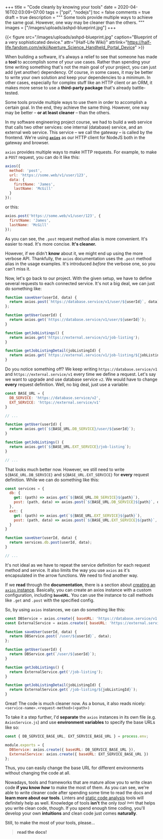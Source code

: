 +++
title = "Code cleanly by knowing your tools"
date = 2020-04-16T02:03:09+07:00
tags = ["ppl", "nodejs"]
toc = false
comments = true
draft = true
description = """
Some tools provide multiple ways to achieve the same goal.
However, one way may be cleaner than the others.
"""
images = ["/images/uploads/ashpd-blueprint.jpg"]
+++

{{< figure src="/images/uploads/ashpd-blueprint.jpg"
caption="Blueprint of a very sophisticated device."
attr="(Half-Life Wiki)"
attrlink="https://half-life.fandom.com/wiki/Aperture_Science_Handheld_Portal_Device" >}}

When building a software, it's always a relief to see that someone has made a
**tool** to accomplish some of your use cases. Rather than spending your time
writing something that's not the main goal of your project, you can just add
(yet another) dependency. Of course, in some cases, it may be better to write
your own solution and keep your dependencies to a minimum. In other cases,
especially for complex stuff like an HTTP client or an ORM, it makes more
sense to use a **third-party package** that's already battle-tested.

Some tools provide multiple ways to use them in order to accomplish a certain
goal. In the end, they achieve the same thing. However, one way may be better
– **or at least cleaner** – than the others.

In my software engineering project course, we had to build a web service that
calls two other services: one internal (database) service, and an external web
service. This service – we call the gateway – is called by the frontend. We're
using [**`axios`**][axios] as our HTTP client for NodeJS both in the gateway
and browser.

`axios` provides multiple ways to make HTTP requests. For example, to make a
`POST` request, you can do it like this:

```js
axios({
  method: 'post',
  url: 'https://some.web/v1/user/123',
  data: {
    firstName: 'James',
    lastName: 'McGill'
  }
});
```

or this:

```js
axios.post('https://some.web/v1/user/123', {
  firstName: 'James',
  lastName: 'McGill'
});
```

As you can see, the `.post` request method alias is more convenient. It's easier
to read. It's more concise. **It's cleaner.**

However, if we didn't **know** about it, we might end up using the more verbose
API. Thankfully, the `axios` documentation uses the `.post` method alias in the
usage examples. It's introduced *before* the verbose one, so you can't miss it.

Now, let's go back to our project. With the given setup, we have to define
several requests to each connected service. It's not a big deal, we can just
do something like:

```js
function saveUser(userId, data) {
  return axios.post(`https://database.service/v1/user/${userId}`, data);
};

function getUser(userId) {
  return axios.get(`https://database.service/v1/user/${userId}`);
}

function getJobListings() {
  return axios.get('https://external.service/v1/job-listing');
}

function getJobListingDetail(jobListingId) {
  return axios.get(`https://external.service/v1/job-listing/${jobListingId}`);
}
```

Do you notice something off? We keep writing `https://database.service/v1` and
`https://external.service/v1` every time we define a request. Let's say we want
to upgrade and use database service `v2`. We would have to change **every**
request definition. Well, no big deal, just use a variable:

```js
const BASE_URL = {
  DB_SERVICE: 'https://database.service/v2',
  EXT_SERVICE: 'https://external.service/v1'
}

// ...

function getUser(userId) {
  return axios.get(`${BASE_URL.DB_SERVICE}/user/${userId}`);
}

function getJobListings() {
  return axios.get(`${BASE_URL.EXT_SERVICE}/job-listing`);
}

// ...
```

That looks much better now. However, we still need to write
`${BASE_URL.DB_SERVICE}` and `${BASE_URL.EXT_SERVICE}` for **every** request
definition. While we can do something like this:

```js
const services = {
  db: {
    get: (path) => axios.get(`${BASE_URL.DB_SERVICE}${path}`),
    post: (path, data) => axios.post(`${BASE_URL.DB_SERVICE}${path}`, data),
  },
  ext: {
    get: (path) => axios.get(`${BASE_URL.EXT_SERVICE}${path}`),
    post: (path, data) => axios.post(`${BASE_URL.EXT_SERVICE}${path}`, data),
  }
}

function saveUser(userId, data) {
  return services.db.post(userId, data);
}

// ...
```

It's not ideal as we have to repeat the service definition for each request
method and service. It also limits the way you use `axios` as it's encapsulated
in the arrow functions. We need to find another way.

If we **read** through the **documentation**, there is a section about
[creating an `axios` instance][axios-instance]. Basically, you can create an
axios instance with a custom configuration, including **`baseURL`**. You can
use the instance to call methods like `.get` and `.post` with the specified
config.

So, by using `axios` instances, we can do something like this:

```js
const DBService = axios.create({ baseURL: 'https://database.service/v1' });
const ExternalService = axios.create({ baseURL: 'https://external.service/v1' });

function saveUser(userId, data) {
  return DBService.post(`/user/${userId}`, data);
};

function getUser(userId) {
  return DBService.get(`/user/${userId}`);
}

function getJobListings() {
  return ExternalService.get('/job-listing');
}

function getJobListingDetail(jobListingId) {
  return ExternalService.get(`/job-listing/${jobListingId}`);
}
```

Great! The code is much cleaner now. As a bonus, it also reads nicely:\
`<service-name>.<request-method>(<path>)`

To take it a step further, I'd **separate** the `axios` instances in its own
file (e.g. `AxiosService.js`) and use **environment variables** to specify the
base URLs like so:

```js
const { DB_SERVICE_BASE_URL, EXT_SERVICE_BASE_URL } = process.env;

module.exports = {
  DBService: axios.create({ baseURL: DB_SERVICE_BASE_URL }),
  ExternalService: axios.create({ baseURL: EXT_SERVICE_BASE_URL })
};
```

Thus, you can easily change the base URL for different environments
without changing the code at all.

Nowadays, tools and frameworks that are mature allow you to write clean code
**if you know *how*** to make the most of them. As you can see, we're able to
write cleaner code after spending some time to read the docs and
**learn more about our tools**. Linters and
[static code analysis][static-analysis] tools will definitely help as well.
Knowledge of tools **isn't** the only *tool* <sup><sub>(heh)</sub></sup> that
helps you write clean code, though. If you spend enough time coding, you'll
develop your own **intuitions** and clean code just comes **naturally**.

Still, to make the most of your tools, please...

> **read the docs!**

[axios]: https://github.com/axios/axios
[axios-instance]: https://github.com/axios/axios/blob/master/README.md#creating-an-instance
[static-analysis]: https://en.wikipedia.org/wiki/Static_program_analysis

